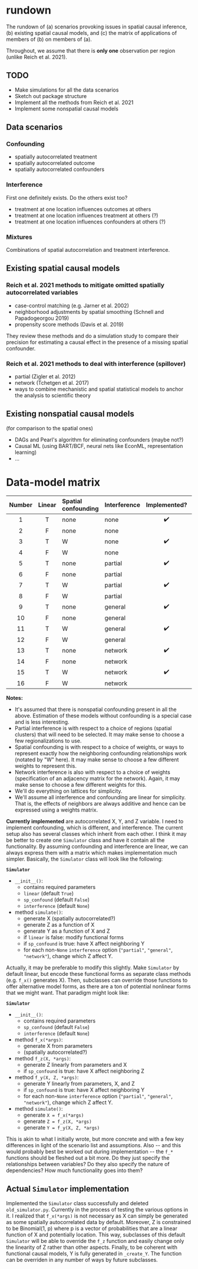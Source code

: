 # rundown
The rundown of (a) scenarios provoking issues in spatial causal inference, (b) existing spatial causal models, and (c) the matrix of applications of members of (b) on members of (a).

Throughout, we assume that there is **only one** observation per region (unlike Reich et al. 2021).

## TODO
- Make simulations for all the data scenarios
- Sketch out package structure
- Implement all the methods from Reich et al. 2021
- Implement some nonspatial causal models

## Data scenarios

### Confounding
- spatially autocorrelated treatment
- spatially autocorrelated outcome
- spatially autocorrelated confounders

### Interference
First one definitely exists. Do the others exist too?
- treatment at one location influences outcomes at others
- treatment at one location influences treatment at others (?)
- treatment at one location influences confounders at others (?)

### Mixtures
Combinations of spatial autocorrelation and treatment interference.

## Existing spatial causal models

### Reich et al. 2021 methods to mitigate omitted spatially autocorrelated variables
- case-control matching (e.g. Jarner et al. 2002)
- neighborhood adjustments by spatial smoothing (Schnell and Papadogeorgou 2019)
- propensity score methods (Davis et al. 2019)

They review these methods and do a simulation study to compare their precision for estimating a causal effect in the presence of a missing spatial confounder.

### Reich et al. 2021 methods to deal with interference (spillover)
- partial (Zigler et al. 2012)
- network (Tchetgen et al. 2017)
- ways to combine mechanistic and spatial statistical models to anchor the analysis to scientific theory

## Existing nonspatial causal models
(for comparison to the spatial ones)
- DAGs and Pearl's algorithm for eliminating confounders (maybe not?)
- Causal ML (using BART/BCF, neural nets like EconML, representation learning)
- ...


# Data-model matrix

| Number | Linear | Spatial confounding | Interference |    Implemented?    |       Tested?      |
| :----: | :----: | :------------------ | :----------- | :----------------: | :----------------: |
|    1   |    T   | none                | none         | :heavy_check_mark: | :heavy_check_mark: |
|    2   |    F   | none                | none         |                    |                    |
|    3   |    T   | W                   | none         | :heavy_check_mark: |                    |
|    4   |    F   | W                   | none         |                    |                    |
|    5   |    T   | none                | partial      | :heavy_check_mark: |                    |
|    6   |    F   | none                | partial      |                    |                    |
|    7   |    T   | W                   | partial      | :heavy_check_mark: |                    |
|    8   |    F   | W                   | partial      |                    |                    |
|    9   |    T   | none                | general      | :heavy_check_mark: |                    |
|   10   |    F   | none                | general      |                    |                    |
|   11   |    T   | W                   | general      | :heavy_check_mark: |                    |
|   12   |    F   | W                   | general      |                    |                    |
|   13   |    T   | none                | network      | :heavy_check_mark: |                    |
|   14   |    F   | none                | network      |                    |                    |
|   15   |    T   | W                   | network      | :heavy_check_mark: |                    |
|   16   |    F   | W                   | network      |                    |                    |

**Notes:** 
- It's assumed that there is nonspatial confounding present in all the above. Estimation of these models
  without confounding is a special case and is less interesting.
- Partial interference is with respect to a choice of regions (spatial clusters) that will need to be
  selected. It may make sense to choose a few regionalizations to use.
- Spatial confounding is with respect to a choice of weights, or ways to represent exactly how the 
  neighboring confounding relationships work (notated by "W" here). It may make sense to choose a 
  few different weights to represent this.
- Network interference is also with respect to a choice of weights (specification of an adjacency matrix
  for the network). Again, it may make sense to choose a few different weights for this.
- We'll do everything on lattices for simplicity.
- We'll assume all interference and confounding are linear for simplicity. That is, the effects of 
  neighbors are always additive and hence can be expressed using a weights matrix.

**Currently implemented** are autocorrelated X, Y, and Z variable. I need to implement confounding,
which is different, and interference. The current setup also has several classes which inherit from each other.
I think it may be better to create one `Simulator` class and have it contain all the functionality. 
By assuming confounding and interference are linear, we can always express them with a matrix which
makes implementation much simpler. Basically, the `Simulator` class will look like the following:

**`Simulator`**
- `__init__()`:
  - contains required parameters
  - `linear` (default `True`)
  - `sp_confound` (default `False`)
  - `interference` (default `None`)
- method `simulate()`:
  - generate X (spatially autocorrelated?)
  - generate Z as a function of X
  - generate Y as a function of X and Z
  - if `linear` is false: modify functional forms
  - if `sp_confound` is true: have X affect neighboring Y
  - for each non-`None` `interference` option (`"partial"`, `"general"`, `"network"`), change which Z 
    affect Y.
    
Actually, it may be preferable to modify this slightly. Make `Simulator` by default linear, but encode
these functional forms as separate class methods (e.g. `f_x()` generates X). Then, subclasses can override
those functions to offer alternative model forms, as there are a ton of potential nonlinear forms that we
might want. That paradigm might look like:

**`Simulator`**
- `__init__()`:
  - contains required parameters
  - `sp_confound` (default `False`)
  - `interference` (default `None`)
- method `f_x(*args)`:
  - generate X from parameters
  - (spatially autocorrelated?)
- method `f_z(X, *args)`:
  - generate Z linearly from parameters and X
  - if `sp_confound` is true: have X affect neighboring Z
- method `f_y(X, Z, *args)`:
  - generate Y linearly from parameters, X, and Z
  - if `sp_confound` is true: have X affect neighboring Y
  - for each non-`None` `interference` option (`"partial"`, `"general"`, `"network"`), change which Z 
    affect Y.
- method `simulate()`:
  - generate `X = f_x(*args)`
  - generate `Z = f_z(X, *args)`
  - generate `Y = f_y(X, Z, *args)`

This is akin to what I initially wrote, but more concrete and with a few key differences in light of the
scenario list and assumptions. Also -- and this would probably best be worked out during implementation --
the `f_*` functions should be fleshed out a bit more. Do they just specify the relationships between variables?
Do they also specify the nature of dependencies? How much functionality goes into them?


## Actual `Simulator` implementation
Implemented the `Simulator` class successfully and deleted `old_simulator.py`. Currently in the process
of testing the various options in it. I realized that `f_x(*args)` is not necessary as X can simply be
generated as some spatially autocorrelated data by default. Moreover, Z is constrained to be Binomial(1, p)
where p is a vector of probabilities that are a linear function of X and potentially location. This way,
subclasses of this default `Simulator` will be able to override the `f_z` function and easily change only
the linearity of Z rather than other aspects. Finally, to be coherent with functional causal models, 
Y is fully generated in `_create_Y`. The function can be overriden in any number of ways by future
subclasses.
